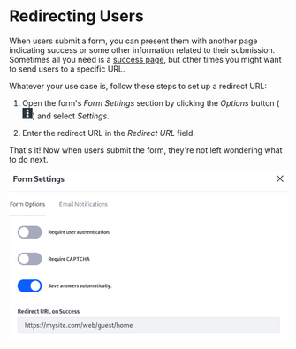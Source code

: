 # Redirecting Users

When users submit a form, you can present them with another page indicating 
success or some other information related to their submission. Sometimes all you 
need is a 
[success page](/discover/portal/-/knowledge_base/7-1/form-success-pages), 
but other times you might want to send users to a specific URL. 

Whatever your use case is, follow these steps to set up a redirect URL: 

1.  Open the form's *Form Settings* section by clicking the *Options* button 
    (![Options](../../images/icon-options.png)) 
    and select *Settings*. 

2.  Enter the redirect URL in the *Redirect URL* field. 

That's it! Now when users submit the form, they're not left wondering what to do 
next. 

![Figure 1: Redirect users after they submit a form.](../../images/forms-redirect.png)
